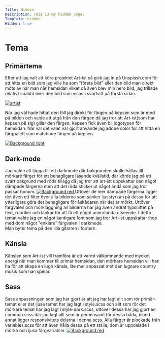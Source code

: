 ```yaml
---
Title: Hidden
Description: This is my hidden page.
Template: hidden
Hidden: true
---
```

Tema
==========================

## Primärtema
Efter att jag valt att köra projektet Art-ist så gick jag in på Unsplash.com för att hitta en bild som jag ville ha som "första bild" eller den bild man direkt möts av när man når hemsidan vilket då även blev min hero bild, jag trillade relativt snabbt över den bild som visas i svartvitt på första sidan.

<a href="%base_url%/image/artist/art-ist.jpg" target="_blank">
    <picture class="hidden">
        <source media="(min-width: 101px)" srcset="%base_url%/image/artist/art-ist.jpg">
        <img src="%base_url%/image/artist/artist/art-ist.jpg&w=100" alt="artist">
    </picture>
</a>

När jag väl hade hittat den föll jag direkt för färgen på kepsen som är med på bilden och valde att utgå från den färgen då jag tror att Art-ist(som har kepsen på sig) gillar den färgen. Kepsen fick även bli logotypen för hemsidan. 
När väl det valet var gjort använde jag adobe color för att hitta en färgpalett som matchade färgen på kepsen. 

<a href="%base_url%/image/artist/color/backtground-light.png" target="_blank">
    <picture>
        <source media="(min-width: 101px)" srcset="%base_url%/image/artist/color/backtground-light.png">
        <img src="%base_url%/image/artist/artist/color/backtground-light.png&w=100" alt="Background light">
    </picture>
</a>

## Dark-mode
Jag valde att lägga till ett darkmode där bakgrunden skulle hållas till mörkare färger för ett behagligare läsande kvällstid, där körde jag på ett svart bakgrund med röda tillägg då jag tror att art-ist uppskattar den något dämpade färgerna men att det röda sticker ut något ändå som jag tror passar honom. 
<a href="%base_url%/image/artist/color/dark-red.png" target="_blank">
    <picture>
        <source media="(min-width: 101px)" srcset="%base_url%/image/artist/color/dark-red.png">
        <img src="%base_url%/image/artist/artist/color/dark-red.png&w=100" alt="Background red">
    </picture>
</a>
Uttöver de mer dämpade färgerna ligger det även ett filter över alla bilderna som sänker ljusstyrkan på dessa för att ytterligare göra det behagligare för åskådaren när det är mörkt. Uttöver färgvalen och mörkläggning av bilderna har jag även ändrat typsnittet på text, rubriker och länkar för att få ett något annorlunda utseende. I detta temat valde jag en något kantigare font som jag tror Art-ist uppskattar ihop med dom något "enklare" färgvalen i darkmode. 
<br>Man byter tema på den lilla gitarren i footern. 

## Känsla

Känslan som Art-ist vill framföra är ett varmt välkomnande med mycket energi när man kommer till primär hemsidan, den mörkare hemsidan vill han ha för att skapa en lugn känsla, lite mer anpassat mot den lugnare country musik som han spelar. 

## Sass

Sass anpassningen som jag har gjort är att jag har lagt allt som rör primär-temat eller det ljusa temat har jag lagt i style.scss och allt som rör det mörkare temat har jag lagt i style-dark.scss, uttöver dessa har jag gjort en common.scss där jag lagt allt som är gemensamt för dessa båda, bland annat ligger responsivitets delarna i denna scss. Alla färger är plockade från variables.scss för att även hålla dessa på ett ställe, dom är uppdelade i mörka och ljusa färgvariabler.
<a href="%base_url%/image/artist/color/variables.png" target="_blank">
    <picture>
        <source media="(min-width: 101px)" srcset="%base_url%/image/artist/color/variables.png">
        <img src="%base_url%/image/artist/artist/color/variables.png&w=100" alt="Background red">
    </picture>
</a>